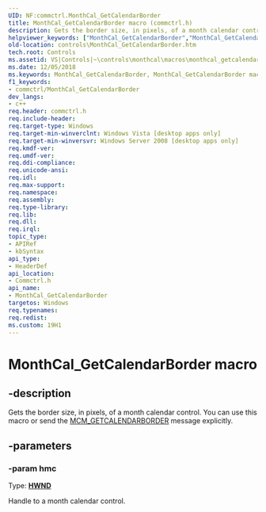 ```yaml
---
UID: NF:commctrl.MonthCal_GetCalendarBorder
title: MonthCal_GetCalendarBorder macro (commctrl.h)
description: Gets the border size, in pixels, of a month calendar control. You can use this macro or send the MCM_GETCALENDARBORDER message explicitly.
helpviewer_keywords: ["MonthCal_GetCalendarBorder","MonthCal_GetCalendarBorder macro [Windows Controls]","_shell_MonthCal_GetCalendarBorder","_shell_MonthCal_GetCalendarBorder_cpp","commctrl/MonthCal_GetCalendarBorder","controls.MonthCal_GetCalendarBorder","controls._shell_MonthCal_GetCalendarBorder"]
old-location: controls\MonthCal_GetCalendarBorder.htm
tech.root: Controls
ms.assetid: VS|Controls|~\controls\monthcal\macros\monthcal_getcalendarborder.htm
ms.date: 12/05/2018
ms.keywords: MonthCal_GetCalendarBorder, MonthCal_GetCalendarBorder macro [Windows Controls], _shell_MonthCal_GetCalendarBorder, _shell_MonthCal_GetCalendarBorder_cpp, commctrl/MonthCal_GetCalendarBorder, controls.MonthCal_GetCalendarBorder, controls._shell_MonthCal_GetCalendarBorder
f1_keywords:
- commctrl/MonthCal_GetCalendarBorder
dev_langs:
- c++
req.header: commctrl.h
req.include-header: 
req.target-type: Windows
req.target-min-winverclnt: Windows Vista [desktop apps only]
req.target-min-winversvr: Windows Server 2008 [desktop apps only]
req.kmdf-ver: 
req.umdf-ver: 
req.ddi-compliance: 
req.unicode-ansi: 
req.idl: 
req.max-support: 
req.namespace: 
req.assembly: 
req.type-library: 
req.lib: 
req.dll: 
req.irql: 
topic_type:
- APIRef
- kbSyntax
api_type:
- HeaderDef
api_location:
- Commctrl.h
api_name:
- MonthCal_GetCalendarBorder
targetos: Windows
req.typenames: 
req.redist: 
ms.custom: 19H1
---
```


# MonthCal_GetCalendarBorder macro


## -description


Gets the border size, in pixels, of a month calendar control. You can use this macro or send the <a href="https://docs.microsoft.com/windows/desktop/Controls/mcm-getcalendarborder">MCM_GETCALENDARBORDER</a> message explicitly.


## -parameters




### -param hmc

Type: <b><a href="https://docs.microsoft.com/windows/desktop/WinProg/windows-data-types">HWND</a></b>

Handle to a month calendar control.

